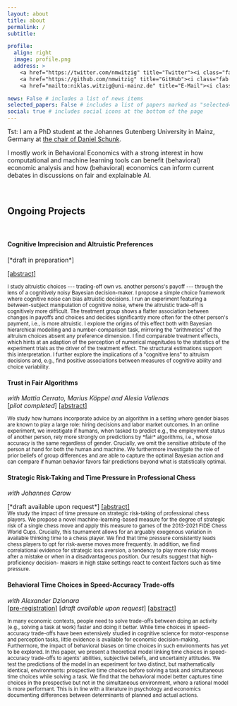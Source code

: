 ```yaml
---
layout: about
title: about
permalink: /
subtitle:

profile:
  align: right
  image: profile.png
  address: >
    <a href="https://twitter.com/nmwitzig" title="Twitter"><i class="fab fa-twitter"></i></a>
    <a href="https://github.com/nmwitzig" title="GitHub"><i class="fab fa-github"></i></a>
    <a href="mailto:niklas.witzig@uni-mainz.de" title="E-Mail"><i class="fa fa-envelope"></i></a>

news: False # includes a list of news items
selected_papers: False # includes a list of papers marked as "selected={true}"
social: true # includes social icons at the bottom of the page
---
```


Tst: I am a PhD student at the Johannes Gutenberg University in Mainz, Germany at [the chair of Daniel Schunk](https://www.public.economics.uni-mainz.de).

I mostly work in Behavioral Economics with a strong interest in how computational and machine learning tools can benefit (behavioral) economic analysis and how (behavioral) economics can inform current debates in discussions on fair and explainable AI.

&nbsp;
&nbsp;

## Ongoing Projects

&nbsp;

<!--*[You can find a poster summarizing some of my projects here](https://www.gutenberg-akademie.uni-mainz.de/files/2022/05/Witzig_poster_Komprimiert.pdf)*
-->

#### Cognitive Imprecision and Altruistic Preferences

<!--[[Streamlit-App (prelim)]](https://appmodel-dwngdhzfinbdrbgcqepth6.streamlit.app/)--> [*draft in preparation*]

<a data-toggle="collapse" href="#collapse_noise" class="collapsed" aria-expanded="false">[abstract]</a>

<div id="collapse_noise" class="panel-collapse collapse" style=""> <text style="font-size:smaller; text-justify: auto">
I study altruistic choices --- trading-off own vs. another persons's payoff --- through the lens of a cognitively noisy Bayesian decision-maker. I propose a simple choice framework where cognitive noise can bias altruistic decisions. I run an experiment featuring a between-subject manipulation of cognitive noise, where the altruistic trade-off is cognitively more difficult. The treatment group shows a flatter association between changes in payoffs and choices and decides significantly more often for the other person's payment, i.e., is more altruistic. I explore the origins of this effect both with Bayesian hierarchical modelling and a number-comparison task, mirroring the "arithmetics" of the altruism choices absent any preference dimension. I find comparable treatment effects, which hints at an adaption of the perception of numerical magnitudes to the statistics of the experiment trials as the driver of the treatment effect. The structural estimations support this interpretation. I further explore the implications of a "cognitive lens" to altruism decisions and, e.g., find positive associations between measures of cognitive ability and choice variability.</text></div>

#### Trust in Fair Algorithms

_with Mattia Cerrato, Marius Köppel and Alesia Vallenas_<br>
[*pilot completed*] <a data-toggle="collapse" href="#collapse_ai" class="collapsed" aria-expanded="false">[abstract]</a>

<div id="collapse_ai" class="panel-collapse collapse" style=""> <text style="font-size:smaller">
We study how humans incorporate advice by an algorithm in a setting where gender biases are known to play a large role: hiring decisions and labor market outcomes. In an online experiment, we investigate if humans, when tasked to predict e.g., the employment status of another person, rely more strongly on predictions by *fair* algorithms, i.e., whose accuracy is the same regardless of gender. Crucially, we omit the sensitive attribute of the person at hand for both the human and machine. We furthermore investigate the role of prior beliefs of group differences and are able to capture the optimal Bayesian action and can compare if human behavior favors fair predictions beyond what is statistically optimal.</text></div>

#### Strategic Risk-Taking and Time Pressure in Professional Chess

_with Johannes Carow_<br>

<!--[[Web-App]](https://share.streamlit.io/nmwitzig/streamlit-chess/main/app.py)--> [*draft available upon request*] <a data-toggle="collapse" href="#collapse_chess" class="collapsed" aria-expanded="false">[abstract]</a>

<div id="collapse_chess" class="panel-collapse collapse" style=""> <text style="font-size:smaller">
We study the impact of time pressure on strategic risk-taking of professional chess players. We propose a novel machine-learning-based measure for the degree of strategic risk of a single chess move and apply this measure to games of the 2013-2021 FIDE Chess World Cups. Crucially, this tournament allows for an arguably exogenous variation in available thinking time to a chess player. We find that time pressure consistently leads chess players to opt for risk-averse moves more frequently. In addition, we find correlational evidence for strategic loss aversion, a tendency to play more risky moves after a mistake or when in a disadvantageous position. Our results suggest that high-proficiency decision- makers in high stake settings react to context factors such as time pressure.</text></div>

#### Behavioral Time Choices in Speed-Accuracy Trade-offs

_with Alexander Dzionara_<br>
[[pre-registration]](https://www.socialscienceregistry.org/trials/7748) [*draft available upon request*] <a data-toggle="collapse" href="#collapse_time" class="collapsed" aria-expanded="false">[abstract]</a>

<div id="collapse_time" class="panel-collapse collapse" style=""> <text style="font-size:smaller">
In many economic contexts, people need to solve trade-offs between doing an activity (e.g., solving a task at work) faster and doing it better. While time choices in speed-accuracy trade-offs have been extensively studied in cognitive science for motor-response and perception tasks, little evidence is available for economic decision-making. Furthermore, the impact of behavioral biases on time choices in such environments has yet to be explored. In this paper, we present a theoretical model linking time choices in speed-accuracy trade-offs to agents' abilities, subjective beliefs, and uncertainty attitudes. We test the predictions of the model in an experiment for two distinct, but mathematically identical, environments: prospective time choices before solving a task and simultaneous time choices while solving a task. We find that the behavioral model better captures time choices in the prospective but not in the simultaneous environment, where a rational model is more performant. This is in line with a literature in psychology and economics documenting differences between determinants of planned and actual actions.</text></div>
&nbsp;

<!--
[[Project Page]](/projects/projects-3) [*draft in preparation*]<br>
<details>
<summary>[Summary]</summary>
<text style="font-size:smaller">
In this project, we
</text>
</details>
-->

<!--
<details>
<summary>[Summary]</summary>
<text style="font-size:smaller">
In this project, we
</text>
</details>
-->
